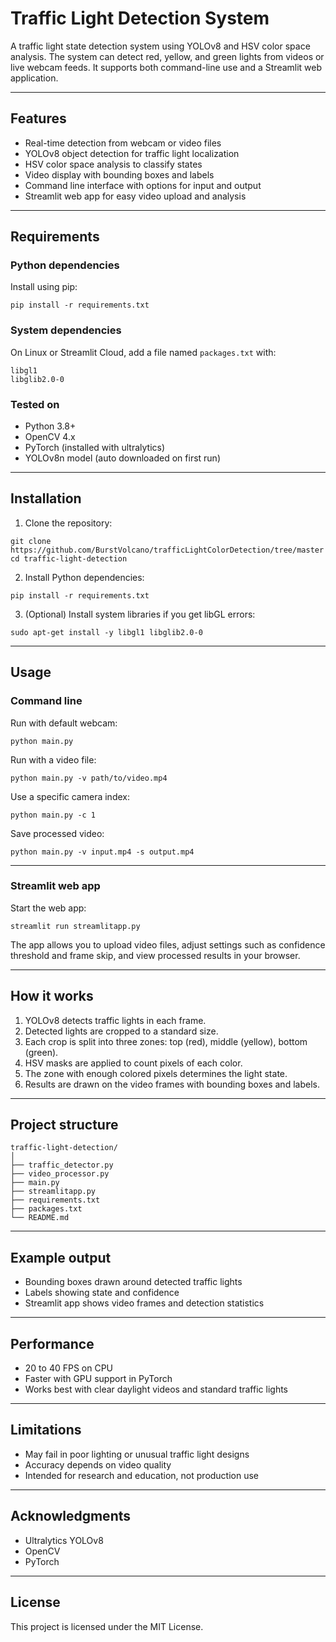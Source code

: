# Traffic Light Detection System

A traffic light state detection system using YOLOv8 and HSV color space analysis.
The system can detect red, yellow, and green lights from videos or live webcam feeds.
It supports both command-line use and a Streamlit web application.

---

## Features

* Real-time detection from webcam or video files
* YOLOv8 object detection for traffic light localization
* HSV color space analysis to classify states
* Video display with bounding boxes and labels
* Command line interface with options for input and output
* Streamlit web app for easy video upload and analysis

---

## Requirements

### Python dependencies

Install using pip:

```
pip install -r requirements.txt
```

### System dependencies

On Linux or Streamlit Cloud, add a file named `packages.txt` with:

```
libgl1
libglib2.0-0
```

### Tested on

* Python 3.8+
* OpenCV 4.x
* PyTorch (installed with ultralytics)
* YOLOv8n model (auto downloaded on first run)

---

## Installation

1. Clone the repository:

```
git clone https://github.com/BurstVolcano/trafficLightColorDetection/tree/master
cd traffic-light-detection
```

2. Install Python dependencies:

```
pip install -r requirements.txt
```

3. (Optional) Install system libraries if you get libGL errors:

```
sudo apt-get install -y libgl1 libglib2.0-0
```

---

## Usage

### Command line

Run with default webcam:

```
python main.py
```

Run with a video file:

```
python main.py -v path/to/video.mp4
```

Use a specific camera index:

```
python main.py -c 1
```

Save processed video:

```
python main.py -v input.mp4 -s output.mp4
```

---

### Streamlit web app

Start the web app:

```
streamlit run streamlitapp.py
```

The app allows you to upload video files, adjust settings such as confidence threshold and frame skip, and view processed results in your browser.

---

## How it works

1. YOLOv8 detects traffic lights in each frame.
2. Detected lights are cropped to a standard size.
3. Each crop is split into three zones: top (red), middle (yellow), bottom (green).
4. HSV masks are applied to count pixels of each color.
5. The zone with enough colored pixels determines the light state.
6. Results are drawn on the video frames with bounding boxes and labels.

---

## Project structure

```
traffic-light-detection/
│
├── traffic_detector.py     
├── video_processor.py     
├── main.py                
├── streamlitapp.py       
├── requirements.txt
├── packages.txt            
└── README.md
```

---

## Example output

* Bounding boxes drawn around detected traffic lights
* Labels showing state and confidence
* Streamlit app shows video frames and detection statistics

---

## Performance

* 20 to 40 FPS on CPU
* Faster with GPU support in PyTorch
* Works best with clear daylight videos and standard traffic lights

---

## Limitations

* May fail in poor lighting or unusual traffic light designs
* Accuracy depends on video quality
* Intended for research and education, not production use

---

## Acknowledgments

* Ultralytics YOLOv8
* OpenCV
* PyTorch

---

## License

This project is licensed under the MIT License.